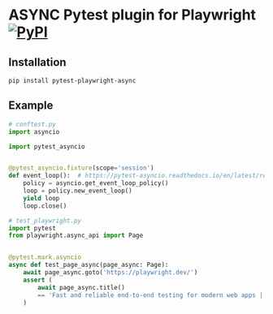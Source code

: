 # ASYNC Pytest plugin for Playwright [![PyPI](https://img.shields.io/pypi/v/pytest-playwright-async)](https://pypi.org/project/pytest-playwright-async/)

## Installation

```shell
pip install pytest-playwright-async
```

## Example

```py
# conftest.py
import asyncio

import pytest_asyncio


@pytest_asyncio.fixture(scope='session')
def event_loop():  # https://pytest-asyncio.readthedocs.io/en/latest/reference/fixtures.html#fixtures
    policy = asyncio.get_event_loop_policy()
    loop = policy.new_event_loop()
    yield loop
    loop.close()
```

```py
# test_playwright.py
import pytest
from playwright.async_api import Page


@pytest.mark.asyncio
async def test_page_async(page_async: Page):
    await page_async.goto('https://playwright.dev/')
    assert (
        await page_async.title()
        == 'Fast and reliable end-to-end testing for modern web apps | Playwright'
    )
```
